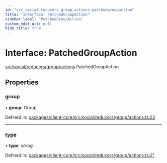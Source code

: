 ```yaml
---
id: "src_social_reducers_group_actions.patchedgroupaction"
title: "Interface: PatchedGroupAction"
sidebar_label: "PatchedGroupAction"
custom_edit_url: null
hide_title: true
---
```


# Interface: PatchedGroupAction

[src/social/reducers/group/actions](../modules/src_social_reducers_group_actions.md).PatchedGroupAction

## Properties

### group

• **group**: Group

Defined in: [packages/client-core/src/social/reducers/group/actions.ts:22](https://github.com/xr3ngine/xr3ngine/blob/a16a45d7e/packages/client-core/src/social/reducers/group/actions.ts#L22)

___

### type

• **type**: *string*

Defined in: [packages/client-core/src/social/reducers/group/actions.ts:21](https://github.com/xr3ngine/xr3ngine/blob/a16a45d7e/packages/client-core/src/social/reducers/group/actions.ts#L21)
